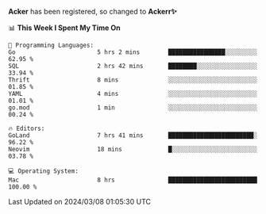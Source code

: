 **Acker** has been registered, so changed to **Ackerr✨**

<!--START_SECTION:waka-->
📊 **This Week I Spent My Time On** 

```text
💬 Programming Languages: 
Go                       5 hrs 2 mins        ████████████████░░░░░░░░░   62.95 % 
SQL                      2 hrs 42 mins       ████████░░░░░░░░░░░░░░░░░   33.94 % 
Thrift                   8 mins              ░░░░░░░░░░░░░░░░░░░░░░░░░   01.85 % 
YAML                     4 mins              ░░░░░░░░░░░░░░░░░░░░░░░░░   01.01 % 
go.mod                   1 min               ░░░░░░░░░░░░░░░░░░░░░░░░░   00.24 % 

🔥 Editors: 
GoLand                   7 hrs 41 mins       ████████████████████████░   96.22 % 
Neovim                   18 mins             █░░░░░░░░░░░░░░░░░░░░░░░░   03.78 % 

💻 Operating System: 
Mac                      8 hrs               █████████████████████████   100.00 % 
```


 Last Updated on 2024/03/08 01:05:30 UTC
<!--END_SECTION:waka-->
